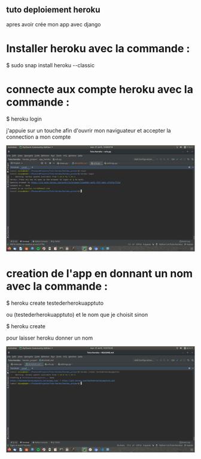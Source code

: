 ## tuto deploiement heroku

apres avoir crée mon app avec django

# Installer heroku avec la commande :
$ sudo snap install heroku --classic

# connecte aux compte heroku avec la commande :
$ heroku login

j'appuie sur un touche afin d'ouvrir mon naviguateur et accepter la connection a mon compte

![alt text](https://raw.githubusercontent.com/Nicolas-Turck/Tuto-deployement-heroku/master/heroku_project/media/herokulogin.png)

# creation de l'app en donnant un nom avec la commande :

$ heroku create testederherokuapptuto

ou (testederherokuapptuto) et le nom que je choisit sinon

$ heroku create 

pour laisser heroku donner un nom

![alt text](https://raw.githubusercontent.com/Nicolas-Turck/Tuto-deployement-heroku/master/heroku_project/media/herokucreateapp.png)
